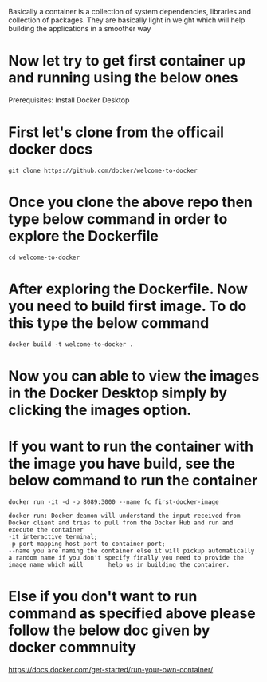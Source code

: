 Basically a container is a collection of system dependencies, libraries and collection of packages.
They are basically light in weight which will help building the applications in a smoother way

# Now let try to get first container up and running using the below ones
  Prerequisites: Install Docker Desktop

# First let's clone from the officail docker docs
    git clone https://github.com/docker/welcome-to-docker

# Once you clone the above repo then type below command in order to explore the Dockerfile
    cd welcome-to-docker

# After exploring the Dockerfile. Now you need to build first image. To do this type the below command
    docker build -t welcome-to-docker .

# Now you can able to view the images in the Docker Desktop simply by clicking the images option.

# If you want to run the container with the image you have build, see the below command to run the container
    docker run -it -d -p 8089:3000 --name fc first-docker-image
    
    docker run: Docker deamon will understand the input received from Docker client and tries to pull from the Docker Hub and run and execute the container
    -it interactive terminal; 
    -p port mapping host port to container port; 
    --name you are naming the container else it will pickup automatically a random name if you don't specify finally you need to provide the image name which will       help us in building the container.

# Else if you don't want to run command as specified above please follow the below doc given by docker commnuity
  https://docs.docker.com/get-started/run-your-own-container/

  
  
    
  
